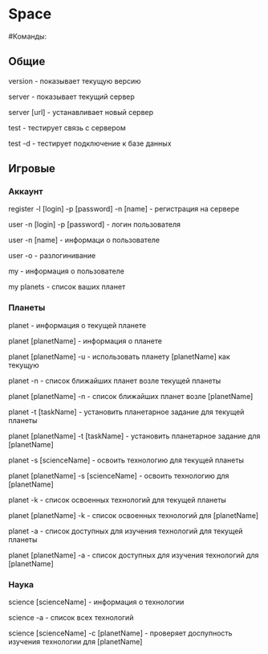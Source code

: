 Space
=====

#Команды:

## Общие

version - показывает текущую версию

server - показывает текущий сервер

server [url] - устанавливает новый сервер

test - тестирует связь с сервером

test -d - тестирует подключение к базе данных

## Игровые

### Аккаунт

register -l [login] -p [password] -n [name] - регистрация на сервере

user -n [login] -p [password] - логин пользователя

user -n [name] - информаци о пользователе

user -o - разлогинивание

my - информация о пользователе

my planets - список ваших планет

### Планеты

planet - информация о текущей планете

planet [planetName] - информация о планете

planet [planetName] -u - использовать планету [planetName] как текущую

planet -n - список ближайших планет возле текущей планеты

planet [planetName] -n - список ближайших планет возле [planetName]

planet -t [taskName] - установить планетарное задание для текущей планеты

planet [planetName] -t [taskName] - установить планетарное задание для [planetName]

planet -s [scienceName] - освоить технологию для текущей планеты

planet [planetName] -s [scienceName] - освоить технологию для [planetName]

planet -k - список освоенных технологий для текущей планеты

planet [planetName] -k - список освоенных технологий для [planetName]

planet -a - список доступных для изучения технологий для текущей планеты

planet [planetName] -a - список доступных для изучения технологий для [planetName]

### Наука

science [scienceName] - информация о технологии

science -a - список всех технологий

science [scienceName] -с [planetName] - проверяет доспупность изучения технологии для [planetName]